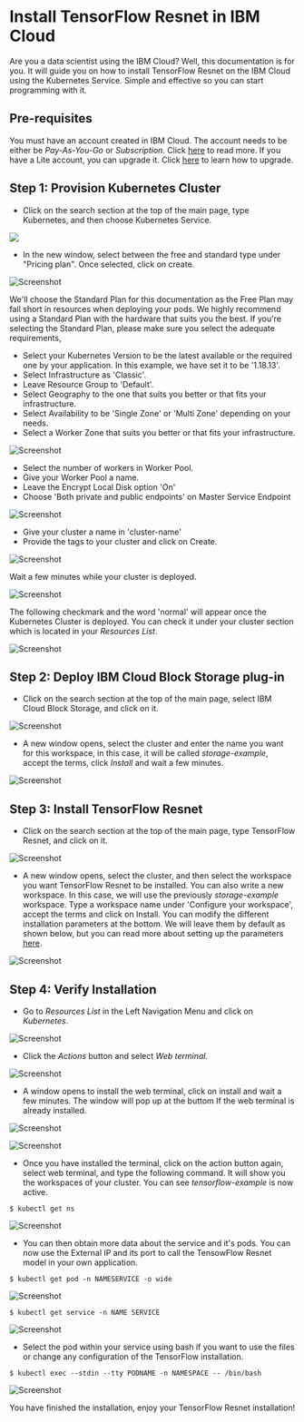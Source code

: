 # Install TensorFlow Resnet in IBM Cloud

Are you a data scientist using the IBM Cloud? Well, this documentation is for you. It will guide you on how to install TensorFlow Resnet on the IBM Cloud using the Kubernetes Service. Simple and effective so you can start programming with it.

## Pre-requisites

You must have an account created in IBM Cloud. The account needs to be either be *Pay-As-You-Go* or *Subscription*. Click [here](https://cloud.ibm.com/docs/account?topic=account-accounts "here") to read more.
If you have a Lite account, you can upgrade it. Click [here](https://cloud.ibm.com/docs/account?topic=account-account-getting-started#account-gs-upgrade "here") to learn how to upgrade.

## Step 1: Provision Kubernetes Cluster

* Click on the search section at the top of the main page, type Kubernetes, and then choose Kubernetes Service.

![](Kubernetes1.PNG)

* In the new window, select between the free and standard type under "Pricing plan". Once selected, click on create.

![Screenshot](KubernetesPaid1.PNG)

We'll choose the Standard Plan for this documentation as the Free Plan may fall short in resources when deploying your pods. We highly recommend using a Standard Plan with the hardware that suits you the best. If you're selecting the Standard Plan, please make sure you select the adequate requirements,

* Select your Kubernetes Version to be the latest available or the required one by your application. In this example, we have set it to be '1.18.13'.
* Select Infrastructure as 'Classic'.
* Leave Resource Group to 'Default'.
* Select Geography to the one that suits you better or that fits your infrastructure.
* Select Availability to be 'Single Zone' or 'Multi Zone' depending on your needs.
* Select a Worker Zone that suits you better or that fits your infrastructure.

![Screenshot](KubernetesPaid2.PNG)

* Select the number of workers in Worker Pool.
* Give your Worker Pool a name.
* Leave the Encrypt Local Disk option 'On'
* Choose 'Both private and public endpoints' on Master Service Endpoint

![Screenshot](KubernetesPaid4.PNG)

* Give your cluster a name in 'cluster-name'
* Provide the tags to your cluster and click on Create.

![Screenshot](KubernetesPaid5.PNG)

Wait a few minutes while your cluster is deployed.

![Screenshot](KubernetesPaid3.PNG)

The following checkmark and the word 'normal' will appear once the Kubernetes Cluster is deployed. You can check it under your cluster section which is located in your *Resources List*.

![Screenshot](KubernetesPaid6.PNG)


## Step 2:  Deploy IBM Cloud Block Storage plug-in

* Click on the search section at the top of the main page, select IBM Cloud Block Storage, and click on it.

![Screenshot](Storage1.PNG)

* A new window opens, select the cluster and enter the name you want for this workspace, in this case, it will be called _storage-example_, accept the terms, click *Install* and wait a few minutes.

![Screenshot](StoragePaid1.PNG)


## Step 3: Install TensorFlow Resnet

* Click on the search section at the top of the main page, type TensorFlow Resnet, and click on it.

![Screenshot](tensor1.PNG)

* A new window opens, select the cluster, and then select the workspace you want TensorFlow Resnet to be installed. You can also write a new workspace. In this case, we will use the previously _storage-example_ workspace. Type a workspace name under 'Configure your workspace', accept the terms and click on Install. You can modify the different installation parameters at the bottom. We will leave them by default as shown below, but you can read more about setting up the parameters [here](https://cloud.ibm.com/catalog/content/tensorflow-resnet "here").

![Screenshot](tensor3.PNG)


## Step 4: Verify Installation

* Go to *Resources List* in the Left Navigation Menu and click on *Kubernetes*.

![Screenshot](test1.png)

* Click the *Actions* button and select *Web terminal*.

![Screenshot](test2.PNG)

* A window opens to install the web terminal, click on install and wait a few minutes. The window will pop up at the buttom If the web terminal is already installed.

![Screenshot](test3.PNG)

![Screenshot](test7.PNG)

* Once you have installed the terminal, click on the action button again, select web terminal, and type the following command. It will show you the workspaces of your cluster. You can see *tensorflow-example* is now active.

`$ kubectl get ns`

![Screenshot](tensortest0.png)

* You can then obtain more data about the service and it's pods. You can now use the External IP and its port to call the TensowFlow Resnet model in your own application.

`$ kubectl get pod -n NAMESERVICE -o wide`

![Screenshot](tensortest2.PNG)

`$ kubectl get service -n NAME SERVICE`

![Screenshot](tensortest3.PNG)

* Select the pod within your service using bash if you want to use the files or change any configuration of the TensorFlow installation.

`$ kubectl exec --stdin --tty PODNAME -n NAMESPACE -- /bin/bash`

![Screenshot](tensortest4.PNG)

You have finished the installation, enjoy your TensorFlow Resnet installation!

